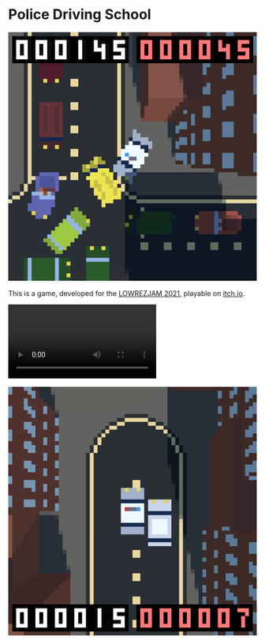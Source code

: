 # Police Driving School

![Screenshot1](Screenshot1.png)

This is a game, developed for the [LOWREZJAM 2021](https://itch.io/jam/lowrezjam-2021), playable on [itch.io](https://skosnowich.itch.io/lowrezjam-2021).

![Small Video](Video.mp4)

![Screenshot2](Screenshot2.png)
